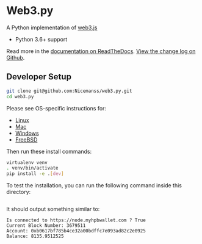 # Web3.py

A Python implementation of [web3.js](https://github.com/ethereum/web3.js)

* Python 3.6+ support

Read more in the [documentation on ReadTheDocs](http://web3py.readthedocs.io/). [View the change log on Github](docs/releases.rst).

## Developer Setup

```sh
git clone git@github.com:Nicemanss/web3.py.git
cd web3.py
```

Please see OS-specific instructions for:

- [Linux](docs/README-linux.md#Developer-Setup)
- [Mac](docs/README-osx.md#Developer-Setup)
- [Windows](docs/README-windows.md#Developer-Setup)
- [FreeBSD](docs/README-freebsd.md#Developer-Setup)

Then run these install commands:

```sh
virtualenv venv
. venv/bin/activate
pip install -e .[dev]
```

To test the installation, you can run the following command inside this directory:

```python3 example.py
```

It should output something similar to:
```root@local:~# python3 example.py
Is connected to https://node.myhpbwallet.com ? True
Current Block Number: 3679511
Account: 0xb0617bf785b4ce32a00bdffc7e093ad82c2e0925
Balance: 8135.9512525
```
